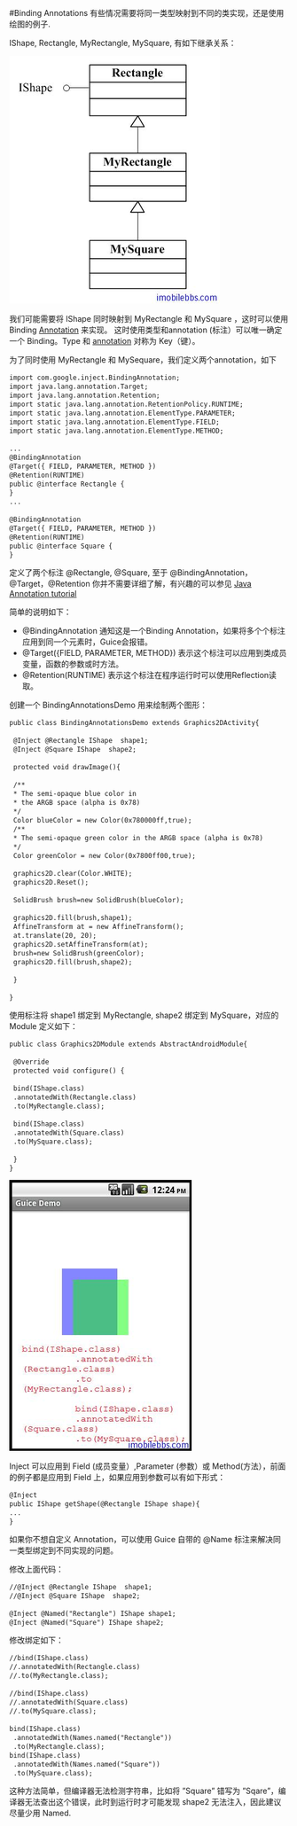 #Binding Annotations
有些情况需要将同一类型映射到不同的类实现，还是使用绘图的例子.

IShape, Rectangle, MyRectangle, MySquare, 有如下继承关系：

![](images/8.png)

我们可能需要将 IShape 同时映射到 MyRectangle 和 MySquare ，这时可以使用 Binding [Annotation](http://download.oracle.com/javase/1.5.0/docs/guide/language/annotations.html) 来实现。 这时使用类型和annotation (标注）可以唯一确定一个 Binding。Type 和 [annotation](http://download.oracle.com/javase/tutorial/java/javaOO/annotations.html) 对称为 Key（键）。

为了同时使用 MyRectangle 和 MySequare，我们定义两个annotation，如下

```
import com.google.inject.BindingAnnotation;
import java.lang.annotation.Target;
import java.lang.annotation.Retention;
import static java.lang.annotation.RetentionPolicy.RUNTIME;
import static java.lang.annotation.ElementType.PARAMETER;
import static java.lang.annotation.ElementType.FIELD;
import static java.lang.annotation.ElementType.METHOD;

...
@BindingAnnotation
@Target({ FIELD, PARAMETER, METHOD })
@Retention(RUNTIME)
public @interface Rectangle {
}
...

@BindingAnnotation
@Target({ FIELD, PARAMETER, METHOD })
@Retention(RUNTIME)
public @interface Square {
}
```

定义了两个标注 @Rectangle, @Square, 至于 @BindingAnnotation，@Target，@Retention 你并不需要详细了解，有兴趣的可以参见 [Java Annotation tutorial](http://download.oracle.com/javase/tutorial/java/javaOO/annotations.html)

简单的说明如下：

+ @BindingAnnotation 通知这是一个Binding Annotation，如果将多个个标注应用到同一个元素时，Guice会报错。
+ @Target({FIELD, PARAMETER, METHOD})  表示这个标注可以应用到类成员变量，函数的参数或时方法。
+ @Retention(RUNTIME) 表示这个标注在程序运行时可以使用Reflection读取。

创建一个 BindingAnnotationsDemo 用来绘制两个图形：

```
public class BindingAnnotationsDemo extends Graphics2DActivity{

 @Inject @Rectangle IShape  shape1;
 @Inject @Square IShape  shape2;

 protected void drawImage(){

 /**
 * The semi-opaque blue color in
 * the ARGB space (alpha is 0x78)
 */
 Color blueColor = new Color(0x780000ff,true);
 /**
 * The semi-opaque green color in the ARGB space (alpha is 0x78)
 */
 Color greenColor = new Color(0x7800ff00,true);

 graphics2D.clear(Color.WHITE);
 graphics2D.Reset();

 SolidBrush brush=new SolidBrush(blueColor);

 graphics2D.fill(brush,shape1);
 AffineTransform at = new AffineTransform();
 at.translate(20, 20);
 graphics2D.setAffineTransform(at);
 brush=new SolidBrush(greenColor);
 graphics2D.fill(brush,shape2);

 }

}
```

使用标注将 shape1 绑定到 MyRectangle, shape2 绑定到 MySquare，对应的 Module 定义如下：

```
public class Graphics2DModule extends AbstractAndroidModule{

 @Override
 protected void configure() {

 bind(IShape.class)
 .annotatedWith(Rectangle.class)
 .to(MyRectangle.class);

 bind(IShape.class)
 .annotatedWith(Square.class)
 .to(MySquare.class);

 }
}
```

![](images/9.png)

Inject 可以应用到 Field (成员变量）,Parameter (参数）或 Method(方法），前面的例子都是应用到 Field 上，如果应用到参数可以有如下形式：

```
@Inject
public IShape getShape(@Rectangle IShape shape){
...
}
```

如果你不想自定义 Annotation，可以使用 Guice 自带的 @Name 标注来解决同一类型绑定到不同实现的问题。

修改上面代码：

```
//@Inject @Rectangle IShape  shape1;
//@Inject @Square IShape  shape2;

@Inject @Named("Rectangle") IShape shape1;
@Inject @Named("Square") IShape shape2;
```

修改绑定如下：

```
//bind(IShape.class)
//.annotatedWith(Rectangle.class)
//.to(MyRectangle.class);

//bind(IShape.class)
//.annotatedWith(Square.class)
//.to(MySquare.class);

bind(IShape.class)
 .annotatedWith(Names.named("Rectangle"))
 .to(MyRectangle.class);
bind(IShape.class)
 .annotatedWith(Names.named("Square"))
 .to(MySquare.class);
```

这种方法简单，但编译器无法检测字符串，比如将 ”Square” 错写为 ”Sqare”，编译器无法查出这个错误，此时到运行时才可能发现 shape2 无法注入，因此建议尽量少用 Named.